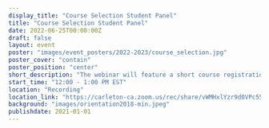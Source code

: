 ```yaml
---
display_title: "Course Selection Student Panel"
title: "Course Selection Student Panel"
date: 2022-06-25T00:00:00Z
draft: false
layout: event
poster: "images/event_posters/2022-2023/course_selection.jpg"
poster_cover: "contain"
poster_position: "center"
short_description: "The webinar will feature a short course registration presentation and a Q&A session with a panel of upper-year students of various backgrounds and year standings."
start_time: "12:00 - 1:00 PM EST"
location: "Recording"
location_link: "https://carleton-ca.zoom.us/rec/share/vWMHxlYzr9d0VPc55L88JWpf9LWJSjQvJ3-YKkQsLMYgLtRDWpDgtE8FKSHxEXsM.WTg8ijd2rcmQ4brx?startTime=1656171743000"
background: "images/orientation2018-min.jpeg"
publishdate: 2021-01-01
---
```

